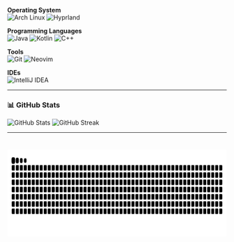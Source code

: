 **Operating System**  
![Arch Linux](https://img.shields.io/badge/Arch%20Linux-1793D1?style=for-the-badge&logo=arch-linux&logoColor=white)  ![Hyprland](https://img.shields.io/badge/Hyprland-00B0B9?style=for-the-badge&logo=hyprland&logoColor=white)

**Programming Languages**  
![Java](https://img.shields.io/badge/Java-FF8C00?style=for-the-badge&logo=java&logoColor=white)  ![Kotlin](https://img.shields.io/badge/Kotlin-7F52FF?style=for-the-badge&logo=kotlin&logoColor=white)  ![C++](https://img.shields.io/badge/C++-00599C?style=for-the-badge&logo=cplusplus&logoColor=white)

**Tools**  
![Git](https://img.shields.io/badge/Git-F05032?style=for-the-badge&logo=git&logoColor=white)  ![Neovim](https://img.shields.io/badge/Neovim-3E4C59?style=for-the-badge&logo=neovim&logoColor=white)

**IDEs**  
![IntelliJ IDEA](https://img.shields.io/badge/IntelliJ%20IDEA-000000?style=for-the-badge&logo=intellij-idea&logoColor=white)

---

### 📊 GitHub Stats  

<div align="left">
  <img src="https://github-readme-stats.vercel.app/api?username=minustenchan&show_icons=true&theme=dark&count_private=true" alt="GitHub Stats" height="165">
  <img src="https://github-readme-streak-stats.herokuapp.com/?user=minustenchan&theme=dark" alt="GitHub Streak" height="165">
</div>

---

#

<div align="left">
  <img src ="https://github.com/minustenchan/minustenchan/blob/output/snake.svg" height="200" width="1920" alt="snake"/>
</div>
